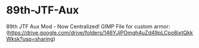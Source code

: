 # 89th-JTF-Aux
89th JTF Aux Mod - Now Centralized!
GIMP File for custom armor: (https://drive.google.com/drive/folders/146YJjPOmgh4uZd49pLCpo8ixtQkkWksk?usp=sharing)

